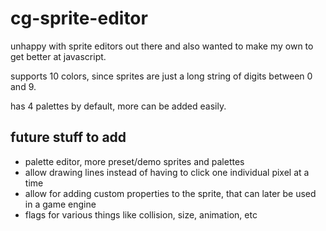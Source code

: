 # cg-sprite-editor
unhappy with sprite editors out there and also wanted to make my own to get better at javascript.

supports 10 colors, since sprites are just a long string of digits between 0 and 9.

has 4 palettes by default, more can be added easily.


## future stuff to add
- palette editor, more preset/demo sprites and palettes
- allow drawing lines instead of having to click one individual pixel at a time
- allow for adding custom properties to the sprite, that can later be used in a game engine
- flags for various things like collision, size, animation, etc
